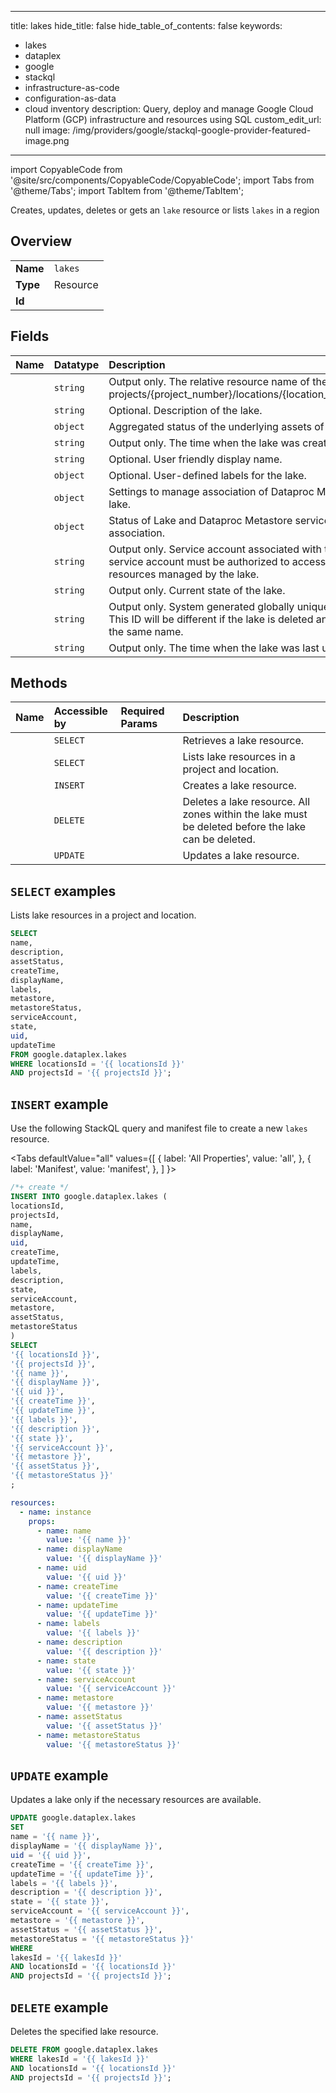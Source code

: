 
---
title: lakes
hide_title: false
hide_table_of_contents: false
keywords:
  - lakes
  - dataplex
  - google
  - stackql
  - infrastructure-as-code
  - configuration-as-data
  - cloud inventory
description: Query, deploy and manage Google Cloud Platform (GCP) infrastructure and resources using SQL
custom_edit_url: null
image: /img/providers/google/stackql-google-provider-featured-image.png
---

import CopyableCode from '@site/src/components/CopyableCode/CopyableCode';
import Tabs from '@theme/Tabs';
import TabItem from '@theme/TabItem';

Creates, updates, deletes or gets an <code>lake</code> resource or lists <code>lakes</code> in a region

## Overview
<table><tbody>
<tr><td><b>Name</b></td><td><code>lakes</code></td></tr>
<tr><td><b>Type</b></td><td>Resource</td></tr>
<tr><td><b>Id</b></td><td><CopyableCode code="google.dataplex.lakes" /></td></tr>
</tbody></table>

## Fields
| Name | Datatype | Description |
|:-----|:---------|:------------|
| <CopyableCode code="name" /> | `string` | Output only. The relative resource name of the lake, of the form: projects/{project_number}/locations/{location_id}/lakes/{lake_id}. |
| <CopyableCode code="description" /> | `string` | Optional. Description of the lake. |
| <CopyableCode code="assetStatus" /> | `object` | Aggregated status of the underlying assets of a lake or zone. |
| <CopyableCode code="createTime" /> | `string` | Output only. The time when the lake was created. |
| <CopyableCode code="displayName" /> | `string` | Optional. User friendly display name. |
| <CopyableCode code="labels" /> | `object` | Optional. User-defined labels for the lake. |
| <CopyableCode code="metastore" /> | `object` | Settings to manage association of Dataproc Metastore with a lake. |
| <CopyableCode code="metastoreStatus" /> | `object` | Status of Lake and Dataproc Metastore service instance association. |
| <CopyableCode code="serviceAccount" /> | `string` | Output only. Service account associated with this lake. This service account must be authorized to access or operate on resources managed by the lake. |
| <CopyableCode code="state" /> | `string` | Output only. Current state of the lake. |
| <CopyableCode code="uid" /> | `string` | Output only. System generated globally unique ID for the lake. This ID will be different if the lake is deleted and re-created with the same name. |
| <CopyableCode code="updateTime" /> | `string` | Output only. The time when the lake was last updated. |

## Methods
| Name | Accessible by | Required Params | Description |
|:-----|:--------------|:----------------|:------------|
| <CopyableCode code="projects_locations_lakes_get" /> | `SELECT` | <CopyableCode code="lakesId, locationsId, projectsId" /> | Retrieves a lake resource. |
| <CopyableCode code="projects_locations_lakes_list" /> | `SELECT` | <CopyableCode code="locationsId, projectsId" /> | Lists lake resources in a project and location. |
| <CopyableCode code="projects_locations_lakes_create" /> | `INSERT` | <CopyableCode code="locationsId, projectsId" /> | Creates a lake resource. |
| <CopyableCode code="projects_locations_lakes_delete" /> | `DELETE` | <CopyableCode code="lakesId, locationsId, projectsId" /> | Deletes a lake resource. All zones within the lake must be deleted before the lake can be deleted. |
| <CopyableCode code="projects_locations_lakes_patch" /> | `UPDATE` | <CopyableCode code="lakesId, locationsId, projectsId" /> | Updates a lake resource. |

## `SELECT` examples

Lists lake resources in a project and location.

```sql
SELECT
name,
description,
assetStatus,
createTime,
displayName,
labels,
metastore,
metastoreStatus,
serviceAccount,
state,
uid,
updateTime
FROM google.dataplex.lakes
WHERE locationsId = '{{ locationsId }}'
AND projectsId = '{{ projectsId }}'; 
```

## `INSERT` example

Use the following StackQL query and manifest file to create a new <code>lakes</code> resource.

<Tabs
    defaultValue="all"
    values={[
        { label: 'All Properties', value: 'all', },
        { label: 'Manifest', value: 'manifest', },
    ]
}>
<TabItem value="all">

```sql
/*+ create */
INSERT INTO google.dataplex.lakes (
locationsId,
projectsId,
name,
displayName,
uid,
createTime,
updateTime,
labels,
description,
state,
serviceAccount,
metastore,
assetStatus,
metastoreStatus
)
SELECT 
'{{ locationsId }}',
'{{ projectsId }}',
'{{ name }}',
'{{ displayName }}',
'{{ uid }}',
'{{ createTime }}',
'{{ updateTime }}',
'{{ labels }}',
'{{ description }}',
'{{ state }}',
'{{ serviceAccount }}',
'{{ metastore }}',
'{{ assetStatus }}',
'{{ metastoreStatus }}'
;
```
</TabItem>
<TabItem value="manifest">

```yaml
resources:
  - name: instance
    props:
      - name: name
        value: '{{ name }}'
      - name: displayName
        value: '{{ displayName }}'
      - name: uid
        value: '{{ uid }}'
      - name: createTime
        value: '{{ createTime }}'
      - name: updateTime
        value: '{{ updateTime }}'
      - name: labels
        value: '{{ labels }}'
      - name: description
        value: '{{ description }}'
      - name: state
        value: '{{ state }}'
      - name: serviceAccount
        value: '{{ serviceAccount }}'
      - name: metastore
        value: '{{ metastore }}'
      - name: assetStatus
        value: '{{ assetStatus }}'
      - name: metastoreStatus
        value: '{{ metastoreStatus }}'

```
</TabItem>
</Tabs>

## `UPDATE` example

Updates a lake only if the necessary resources are available.

```sql
UPDATE google.dataplex.lakes
SET 
name = '{{ name }}',
displayName = '{{ displayName }}',
uid = '{{ uid }}',
createTime = '{{ createTime }}',
updateTime = '{{ updateTime }}',
labels = '{{ labels }}',
description = '{{ description }}',
state = '{{ state }}',
serviceAccount = '{{ serviceAccount }}',
metastore = '{{ metastore }}',
assetStatus = '{{ assetStatus }}',
metastoreStatus = '{{ metastoreStatus }}'
WHERE 
lakesId = '{{ lakesId }}'
AND locationsId = '{{ locationsId }}'
AND projectsId = '{{ projectsId }}';
```

## `DELETE` example

Deletes the specified lake resource.

```sql
DELETE FROM google.dataplex.lakes
WHERE lakesId = '{{ lakesId }}'
AND locationsId = '{{ locationsId }}'
AND projectsId = '{{ projectsId }}';
```
